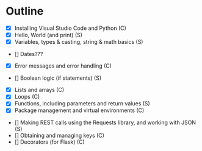 # Outline

- [x] Installing Visual Studio Code and Python (C)
- [x] Hello, World (and print) (S)
- [x] Variables, types & casting, string & math basics (S)
- [] Dates???
- [x] Error messages and error handling (C)
- [] Boolean logic (if statements) (S)
- [x] Lists and arrays (C)
- [x] Loops (C)
- [x] Functions, including parameters and return values (S)
- [x] Package management and virtual environments (C)
- [] Making REST calls using the Requests library, and working with JSON (S)
- [] Obtaining and managing keys (C)
- [] Decorators (for Flask) (C)
